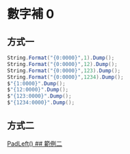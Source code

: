 # 數字補 0 

## 方式一

```csharp
String.Format("{0:0000}",1).Dump();
String.Format("{0:0000}",12).Dump();
String.Format("{0:0000}",123).Dump();
String.Format("{0:0000}",1234).Dump();
$"{1:0000}".Dump();
$"{12:0000}".Dump();
$"{123:0000}".Dump();
$"{1234:0000}".Dump();
```

## 方式二

[PadLeft() ## 範例二](./PadeLeft.md)